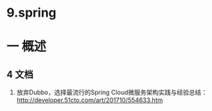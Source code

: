 # 9.spring

#  一 概述
## 4 文档
1. 放弃Dubbo，选择最流行的Spring Cloud微服务架构实践与经验总结：http://developer.51cto.com/art/201710/554633.htm